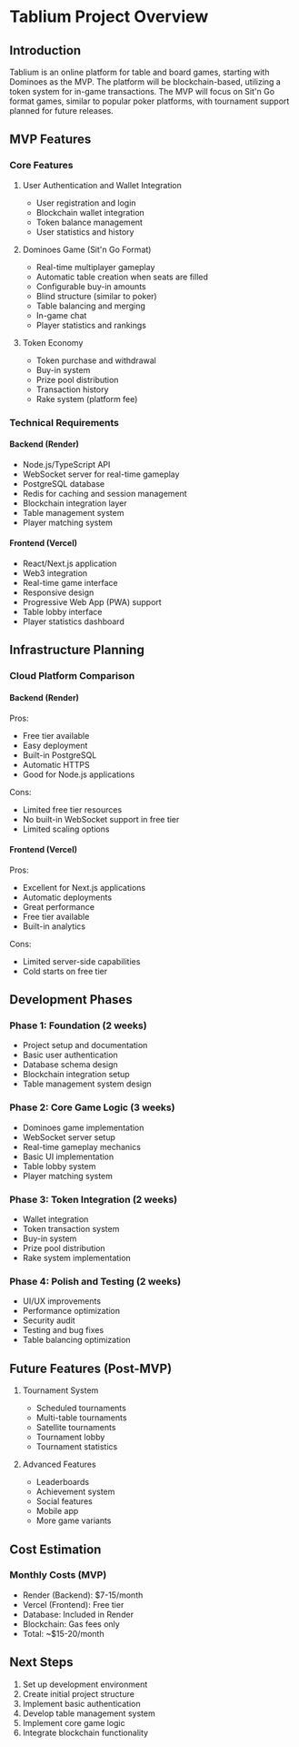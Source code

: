 # Tablium Project Overview

## Introduction

Tablium is an online platform for table and board games, starting with Dominoes as the MVP. The platform will be blockchain-based, utilizing a token system for in-game transactions. The MVP will focus on Sit'n Go format games, similar to popular poker platforms, with tournament support planned for future releases.

## MVP Features

### Core Features
1. User Authentication and Wallet Integration
   - User registration and login
   - Blockchain wallet integration
   - Token balance management
   - User statistics and history

2. Dominoes Game (Sit'n Go Format)
   - Real-time multiplayer gameplay
   - Automatic table creation when seats are filled
   - Configurable buy-in amounts
   - Blind structure (similar to poker)
   - Table balancing and merging
   - In-game chat
   - Player statistics and rankings

3. Token Economy
   - Token purchase and withdrawal
   - Buy-in system
   - Prize pool distribution
   - Transaction history
   - Rake system (platform fee)

### Technical Requirements

#### Backend (Render)
- Node.js/TypeScript API
- WebSocket server for real-time gameplay
- PostgreSQL database
- Redis for caching and session management
- Blockchain integration layer
- Table management system
- Player matching system

#### Frontend (Vercel)
- React/Next.js application
- Web3 integration
- Real-time game interface
- Responsive design
- Progressive Web App (PWA) support
- Table lobby interface
- Player statistics dashboard

## Infrastructure Planning

### Cloud Platform Comparison

#### Backend (Render)
Pros:
- Free tier available
- Easy deployment
- Built-in PostgreSQL
- Automatic HTTPS
- Good for Node.js applications

Cons:
- Limited free tier resources
- No built-in WebSocket support in free tier
- Limited scaling options

#### Frontend (Vercel)
Pros:
- Excellent for Next.js applications
- Automatic deployments
- Great performance
- Free tier available
- Built-in analytics

Cons:
- Limited server-side capabilities
- Cold starts on free tier

## Development Phases

### Phase 1: Foundation (2 weeks)
- Project setup and documentation
- Basic user authentication
- Database schema design
- Blockchain integration setup
- Table management system design

### Phase 2: Core Game Logic (3 weeks)
- Dominoes game implementation
- WebSocket server setup
- Real-time gameplay mechanics
- Basic UI implementation
- Table lobby system
- Player matching system

### Phase 3: Token Integration (2 weeks)
- Wallet integration
- Token transaction system
- Buy-in system
- Prize pool distribution
- Rake system implementation

### Phase 4: Polish and Testing (2 weeks)
- UI/UX improvements
- Performance optimization
- Security audit
- Testing and bug fixes
- Table balancing optimization

## Future Features (Post-MVP)
1. Tournament System
   - Scheduled tournaments
   - Multi-table tournaments
   - Satellite tournaments
   - Tournament lobby
   - Tournament statistics

2. Advanced Features
   - Leaderboards
   - Achievement system
   - Social features
   - Mobile app
   - More game variants

## Cost Estimation

### Monthly Costs (MVP)
- Render (Backend): $7-15/month
- Vercel (Frontend): Free tier
- Database: Included in Render
- Blockchain: Gas fees only
- Total: ~$15-20/month

## Next Steps

1. Set up development environment
2. Create initial project structure
3. Implement basic authentication
4. Develop table management system
5. Implement core game logic
6. Integrate blockchain functionality 